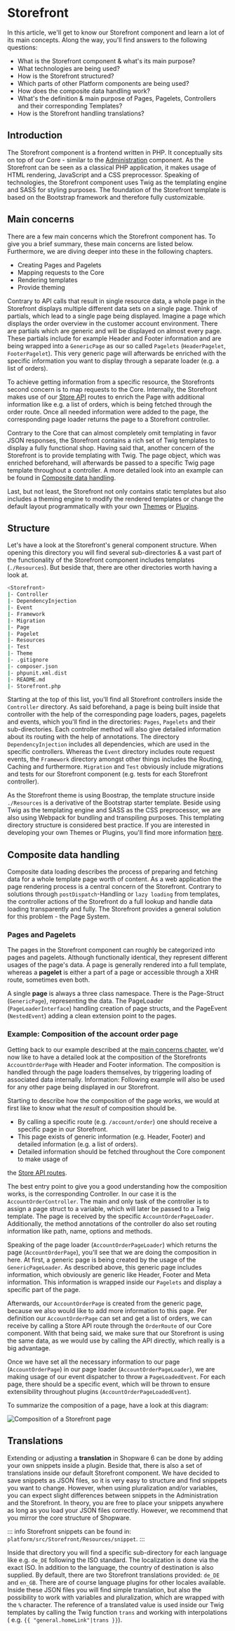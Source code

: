 # Storefront

In this article, we'll get to know our Storefront component and learn a lot of its main concepts. Along the way, you'll find answers to the following questions:

* What is the Storefront component & what's its main purpose?
* What technologies are being used?
* How is the Storefront structured?
* Which parts of other Platform components are being used?
* How does the composite data handling work?
* What's the definition & main purpose of Pages, Pagelets, Controllers and their corresponding Templates?
* How is the Storefront handling translations?

## Introduction

The Storefront component is a frontend written in PHP. It conceptually sits on top of our Core - similar to the [Administration](administration-concept) component. As the Storefront can be seen as a classical PHP application, it makes usage of HTML rendering, JavaScript and a CSS preprocessor. Speaking of technologies, the Storefront component uses Twig as the templating engine and SASS for styling purposes. The foundation of the Storefront template is based on the Bootstrap framework and therefore fully customizable.

## Main concerns

There are a few main concerns which the Storefront component has. To give you a brief summary, these main concerns are listed below. Furthermore, we are diving deeper into these in the following chapters.

* Creating Pages and Pagelets
* Mapping requests to the Core
* Rendering templates
* Provide theming

Contrary to API calls that result in single resource data, a whole page in the Storefront displays multiple different data sets on a single page. Think of partials, which lead to a single page being displayed. Imagine a page which displays the order overview in the customer account environment. There are partials which are generic and will be displayed on almost every page. These partials include for example Header and Footer information and are being wrapped into a `GenericPage` as our so called `Pagelets` \(`HeaderPagelet`, `FooterPagelet`\). This very generic page will afterwards be enriched with the specific information you want to display through a separate loader \(e.g. a list of orders\).

To achieve getting information from a specific resource, the Storefronts second concern is to map requests to the Core. Internally, the Storefront makes use of our [Store API](../../api/store-api) routes to enrich the Page with additional information like e.g. a list of orders, which is being fetched through the order route. Once all needed information were added to the page, the corresponding page loader returns the page to a Storefront controller.

Contrary to the Core that can almost completely omit templating in favor JSON responses, the Storefront contains a rich set of Twig templates to display a fully functional shop. Having said that, another concern of the Storefront is to provide templating with Twig. The page object, which was enriched beforehand, will afterwards be passed to a specific Twig page template throughout a controller. A more detailed look into an example can be found in [Composite data handling](storefront-concept.md#composite-data-handling).

Last, but not least, the Storefront not only contains static templates but also includes a theming engine to modify the rendered templates or change the default layout programmatically with your own [Themes](../../../guides/plugins/themes/) or [Plugins](storefront-concept).

## Structure

Let's have a look at the Storefront's general component structure. When opening this directory you will find several sub-directories & a vast part of the functionality of the Storefront component includes templates \(`./Resources`\). But beside that, there are other directories worth having a look at.

```sh
<Storefront>
|- Controller
|- DependencyInjection
|- Event
|- Framework
|- Migration
|- Page
|- Pagelet
|- Resources
|- Test
|- Theme
|- .gitignore
|- composer.json
|- phpunit.xml.dist
|- README.md
|- Storefront.php
```

Starting at the top of this list, you'll find all Storefront controllers inside the `Controller` directory. As said beforehand, a page is being built inside that controller with the help of the corresponding page loaders, pages, pagelets and events, which you'll find in the directories: `Pages`, `Pagelets` and their sub-directories. Each controller method will also give detailed information about its routing with the help of annotations. The directory `DependencyInjection` includes all dependencies, which are used in the specific controllers. Whereas the `Event` directory includes route request events, the `Framework` directory amongst other things includes the Routing, Caching and furthermore. `Migration` and `Test` obviously include migrations and tests for our Storefront component \(e.g. tests for each Storefront controller\).

As the Storefront theme is using Boostrap, the template structure inside `./Resources` is a derivative of the Bootstrap starter template. Beside using Twig as the templating engine and SASS as the CSS preprocessor, we are also using Webpack for bundling and transpiling purposes. This templating directory structure is considered best practice. If you are interested in developing your own Themes or Plugins, you'll find more information [here](storefront-concept).

## Composite data handling

Composite data loading describes the process of preparing and fetching data for a whole template page worth of content. As a web application the page rendering process is a central concern of the Storefront. Contrary to solutions through `postDispatch`-Handling or `lazy loading` from templates, the controller actions of the Storefront do a full lookup and handle data loading transparently and fully. The Storefront provides a general solution for this problem - the Page System.

### Pages and Pagelets

The pages in the Storefront component can roughly be categorized into pages and pagelets. Although functionally identical, they represent different usages of the page's data. A page is generally rendered into a full template, whereas a **pagelet** is either a part of a page or accessible through a XHR route, sometimes even both.

A single **page** is always a three class namespace. There is the Page-Struct \(`GenericPage`\), representing the data. The PageLoader \(`PageLoaderInterface`\) handling creation of page structs, and the PageEvent \(`NestedEvent`\) adding a clean extension point to the pages.

### Example: Composition of the account order page

Getting back to our example described at the [main concerns chapter](storefront-concept.md#main-concerns), we'd now like to have a detailed look at the composition of the Storefronts `AccountOrderPage` with Header and Footer information. The composition is handled through the page loaders themselves, by triggering loading of associated data internally. Information: Following example will also be used for any other page being displayed in our Storefront.

Starting to describe how the composition of the page works, we would at first like to know what the _result_ of composition should be.

* By calling a specific route \(e.g. `/account/order`\) one should receive a specific page in our Storefront.
* This page exists of generic information \(e.g. Header, Footer\) and detailed information \(e.g. a list of orders\).
* Detailed information should be fetched throughout the Core component to make usage of

the [Store API routes](../../api/store-api).

The best entry point to give you a good understanding how the composition works, is the corresponding Controller. In our case it is the `AccountOrderController`. The main and only task of the controller is to assign a page struct to a variable, which will later be passed to a Twig template. The page is received by the specific `AccountOrderPageLoader`. Additionally, the method annotations of the controller do also set routing information like path, name, options and methods.

Speaking of the page loader \(`AccountOrderPageLoader`\) which returns the page \(`AccountOrderPage`\), you'll see that we are doing the composition in here. At first, a generic page is being created by the usage of the `GenericPageLoader`. As described above, this generic page includes information, which obviously are generic like Header, Footer and Meta information. This information is wrapped inside our `Pagelets` and display a specific part of the page.

Afterwards, our `AccountOrderPage` is created from the generic page, because we also would like to add more information to this page. Per definition our `AccountOrderPage` can set and get a list of orders, we can receive by calling a Store API route through the `OrderRoute` of our Core component. With that being said, we make sure that our Storefront is using the same data, as we would use by calling the API directly, which really is a big advantage.

Once we have set all the necessary information to our page \(`AccountOrderPage`\) in our page loader \(`AccountOrderPageLoader`\), we are making usage of our event dispatcher to throw a `PageLoadedEvent`. For each page, there should be a specific event, which will be thrown to ensure extensibility throughout plugins \(`AccountOrderPageLoadedEvent`\).

To summarize the composition of a page, have a look at this diagram:

![Composition of a Storefront page](../../../.gitbook/assets/concepts-storefront-composite-data-loading.png)

## Translations

Extending or adjusting a **translation** in Shopware 6 can be done by adding your own snippets inside a plugin. Beside that, there is also a set of translations inside our default Storefront component. We have decided to save snippets as JSON files, so it is very easy to structure and find snippets you want to change. However, when using pluralization and/or variables, you can expect slight differences between snippets in the Administration and the Storefront. In theory, you are free to place your snippets anywhere as long as you load your JSON files correctly. However, we recommend that you mirror the core structure of Shopware.

::: info
Storefront snippets can be found in: `platform/src/Storefront/Resources/snippet`.
:::

Inside that directory you will find a specific sub-directory for each language like e.g. `de_DE` following the ISO standard. The localization is done via the exact ISO. In addition to the language, the country of destination is also supplied. By default, there are two Storefront translations provided: `de_DE` and `en_GB`. There are of course language plugins for other locales available. Inside these JSON files you will find simple translation, but also the possibility to work with variables and pluralization, which are wrapped with the `%` character. The reference of a translated value is used inside our Twig templates by calling the Twig function `trans` and working with interpolations \( e.g. `{{ "general.homeLink"|trans }}`\).
